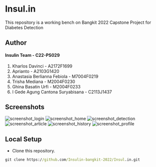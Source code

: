 # Insul.in
This repository is a working bench on Bangkit 2022 Capstone Project for Diabetes Detection

## Author
#### Insulin Team - C22-PS029  
1. Kharlos Davinci - A2172F1699  
2. Aprianto - A2103G1420  
3. Anastasia Berlianna Febiola - M7004F0219  
4. Trisha Mediana - M2004F0230  
5. Ghina Basatin Urfi - M2004F0233  
6. I Gede Agung Cantona Suryabisana - C2113J1437  

## Screenshots
![screenshot_login](https://user-images.githubusercontent.com/92980167/172162338-7c020d09-4992-40ff-8513-365d5c25ba56.png)
![screenshot_home](https://user-images.githubusercontent.com/92980167/172162460-c2290cc9-0fda-42d4-a24d-910719e77527.png)
![screenshot_detection](https://user-images.githubusercontent.com/92980167/172162487-521ae433-89c3-484e-b71b-c1415490e2ec.png)
![screenshot_article](https://user-images.githubusercontent.com/92980167/172162508-b638d584-1dda-4cff-85df-eeb070ff150f.png)
![screenshot_history](https://user-images.githubusercontent.com/92980167/172162518-45043333-033f-4169-aae6-60ee2f17079b.png)
![screenshot_profile](https://user-images.githubusercontent.com/92980167/172162535-f61e7fcd-5aef-4906-a17d-f4b3b020c082.png)

## Local Setup
* Clone this repository.
```cmd
git clone https://github.com/Insulin-bangkit-2022/Insul.in.git
```
